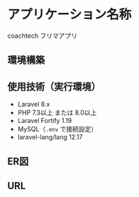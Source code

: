 # アプリケーション名称
coachtech フリマアプリ

## 環境構築




## 使用技術（実行環境）
- Laravel 8.x  
- PHP 7.3以上 または 8.0以上  
- Laravel Fortify 1.19  
- MySQL（`.env` で接続設定）  
- laravel-lang/lang 12.17  






## ER図

## URL 


